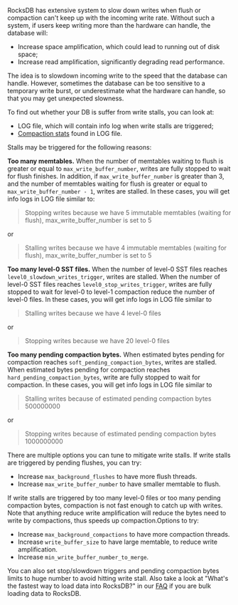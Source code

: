 RocksDB has extensive system to slow down writes when flush or compaction can't keep up with the incoming write rate. Without such a system, if users keep writing more than the hardware can handle, the database will:

* Increase space amplification, which could lead to running out of disk space;
* Increase read amplification, significantly degrading read performance.

The idea is to slowdown incoming write to the speed that the database can handle. However, sometimes the database can be too sensitive to a temporary write burst, or underestimate what the hardware can handle, so that you may get unexpected slowness.

To find out whether your DB is suffer from write stalls, you can look at:

* LOG file, which will contain info log when write stalls are triggered;
* [Compaction stats](https://github.com/facebook/rocksdb/wiki/RocksDB-Tuning-Guide#compaction-stats) found in LOG file.

Stalls may be triggered for the following reasons:

**Too many memtables.** When the number of memtables waiting to flush is greater or equal to `max_write_buffer_number`, writes are fully stopped to wait for flush finishes. In addition, if `max_write_buffer_number` is greater than 3, and the number of memtables waiting for flush is greater or equal to `max_write_buffer_number - 1`, writes are stalled. In these cases, you will get info logs in LOG file similar to:

> Stopping writes because we have 5 immutable memtables (waiting for flush), max_write_buffer_number is set to 5

or

> Stalling writes because we have 4 immutable memtables (waiting for flush), max_write_buffer_number is set to 5

**Too many level-0 SST files.** When the number of level-0 SST files reaches `level0_slowdown_writes_trigger`, writes are stalled. When the number of level-0 SST files reaches `level0_stop_writes_trigger`, writes are fully stopped to wait for level-0 to level-1 compaction reduce the number of level-0 files. In these cases, you will get info logs in LOG file similar to

> Stalling writes because we have 4 level-0 files

or

> Stopping writes because we have 20 level-0 files

**Too many pending compaction bytes.** When estimated bytes pending for compaction reaches `soft_pending_compaction_bytes`, writes are stalled. When estimated bytes pending for compaction reaches `hard_pending_compaction_bytes`, write are fully stopped to wait for compaction. In these cases, you will get info logs in LOG file similar to

> Stalling writes because of estimated pending compaction bytes 500000000

or

> Stopping writes because of estimated pending compaction bytes 1000000000

There are multiple options you can tune to mitigate write stalls. If write stalls are triggered by pending flushes, you can try:

* Increase `max_background_flushes` to have more flush threads.
* Increase `max_write_buffer_number` to have smaller memtable to flush.

If write stalls are triggered by too many level-0 files or too many pending compaction bytes, compaction is not fast enough to catch up with writes. Note that anything reduce write amplification will reduce the bytes need to write by compactions, thus speeds up compaction.Options to try:

* Increase `max_background_compactions` to have more compaction threads.
* Increase `write_buffer_size` to have large memtable, to reduce write amplification.
* Increase `min_write_buffer_number_to_merge`.

You can also set stop/slowdown triggers and pending compaction bytes limits to huge number to avoid hitting write stall. Also take a look at "What's the fastest way to load data into RocksDB?" in our [FAQ](https://github.com/facebook/rocksdb/wiki/RocksDB-FAQ) if you are bulk loading data to RocksDB.


